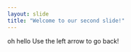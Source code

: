```yaml
---
layout: slide
title: "Welcome to our second slide!"
---
```

oh hello
Use the left arrow to go back!
